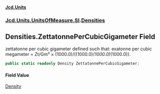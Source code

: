 #### [Jcd.Units](index 'index')
### [Jcd.Units.UnitsOfMeasure.SI](Jcd.Units.UnitsOfMeasure.SI 'Jcd.Units.UnitsOfMeasure.SI').[Densities](Densities 'Jcd.Units.UnitsOfMeasure.SI.Densities')

## Densities.ZettatonnePerCubicGigameter Field

zettatonne per cubic gigameter defined such that: exatonne per cubic megameter = Zt/Gm³ ×
(1000.0)/((1000.0)*(1000.0)*(1000.0)).

```csharp
public static readonly Density ZettatonnePerCubicGigameter;
```

#### Field Value
[Density](Density 'Jcd.Units.UnitTypes.Density')